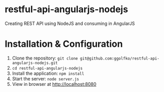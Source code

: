 # restful-api-angularjs-nodejs
Creating REST API using NodeJS and consuming in AngularJS

# Installation & Configuration
1. Clone the repository: `git clone git@github.com:ggolfko/restful-api-angularjs-nodejs.git`
2. `cd restful-api-angularjs-nodejs`
3. Install the application: `npm install`
4. Start the server: `node server.js`
5. View in browser at [http://localhost:8080](http://localhost:8080)
